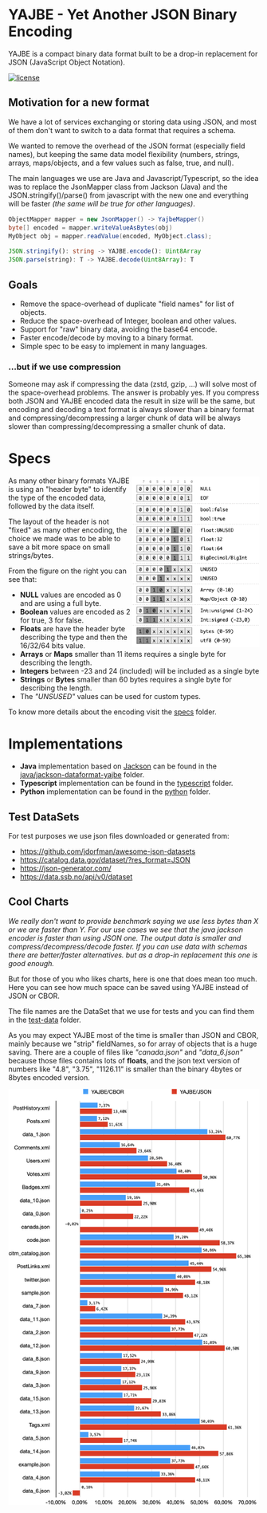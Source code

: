 # YAJBE - Yet Another JSON Binary Encoding

YAJBE is a compact binary data format built to be a drop-in replacement for JSON (JavaScript Object Notation).

[![license](https://img.shields.io/github/license/matteobertozzi/yajbe-data-format)](LICENSE)


## Motivation for a new format
We have a lot of services exchanging or storing data using JSON, and most of them don't want to switch to a data format that requires a schema.

We wanted to remove the overhead of the JSON format (especially field names), but keeping the same data model flexibility (numbers, strings, arrays, maps/objects, and a few values such as false, true, and null).

The main languages we use are Java and Javascript/Typescript, so the idea was to replace the JsonMapper class from Jackson (Java) and the JSON.stringify()/parse() from javascript with the new one and everything will be faster _(the same will be true for other languages)_.
```java
ObjectMapper mapper = new JsonMapper() -> YajbeMapper()
byte[] encoded = mapper.writeValueAsBytes(obj)
MyObject obj = mapper.readValue(encoded, MyObject.class);
```
```typescript
JSON.stringify(): string -> YAJBE.encode(): Uint8Array
JSON.parse(string): T -> YAJBE.decode(Uint8Array): T
```

## Goals
* Remove the space-overhead of duplicate "field names" for list of objects.
* Reduce the space-overhead of Integer, boolean and other values.
* Support for "raw" binary data, avoiding the base64 encode.
* Faster encode/decode by moving to a binary format.
* Simple spec to be easy to implement in many languages.

### ...but if we use compression
Someone may ask if compressing the data (zstd, gzip, ...) will solve most of the space-overhead problems. The answer is probably yes. If you compress both JSON and YAJBE encoded data the result in size will be the same, but encoding and decoding a text format is always slower than a binary format and compressing/decompressing a larger chunk of data will be always slower than compressing/decompressing a smaller chunk of data.

# Specs
<img src="specs/assets/encoding-head.png" width="256" align="right" />

As many other binary formats YAJBE is using an "header byte" to identify the type of the encoded data, followed by the data itself.

The layout of the header is not "fixed" as many other encoding, the choice we made was to be able to save a bit more space on small strings/bytes.

From the figure on the right you can see that:
 * **NULL** values are encoded as 0 and are using a full byte.
 * **Boolean** values are encoded as 2 for true, 3 for false.
 * **Floats** are have the header byte describing the type and then the 16/32/64 bits value.
 * **Arrays** or **Maps** smaller than 11 items requires a single byte for describing the length.
 * **Integers** between -23 and 24 (included) will be included as a single byte
 * **Strings** or **Bytes** smaller than 60 bytes requires a single byte for describing the length.
 * The _"UNSUSED"_ values can be used for custom types.

To know more details about the encoding visit the [specs](specs) folder.

# Implementations
 * **Java** implementation based on [Jackson](https://github.com/FasterXML/jackson) can be found in the [java/jackson-dataformat-yajbe](java/jackson-dataformat-yajbe) folder.
 * **Typescript** implementation can be found in the [typescript](typescript) folder.
 * **Python** implementation can be found in the [python](python) folder.

## Test DataSets
For test purposes we use json files downloaded or generated from:
 - https://github.com/jdorfman/awesome-json-datasets
 - https://catalog.data.gov/dataset/?res_format=JSON
 - https://json-generator.com/
 - https://data.ssb.no/api/v0/dataset

## Cool Charts
_We really don't want to provide benchmark saying we use less bytes than X or we are faster than Y. For our use cases we see that the java jackson encoder is faster than using JSON one. The output data is smaller and compress/decompress/decode faster. If you can use data with schemas there are better/faster alternatives. but as a drop-in replacement this one is good enough._

But for those of you who likes charts, here is one that does mean too much. \
Here you can see how much space can be saved using YAJBE instead of JSON or CBOR.

The file names are the DataSet that we use for tests and you can find them in the [test-data](test-data) folder.

As you may expect YAJBE most of the time is smaller than JSON and CBOR, mainly because we "strip" fieldNames, so for array of objects that is a huge saving. There are a couple of files like _"canada.json"_ and _"data_6.json"_ because those files contains lots of **floats**, and the json text version of numbers like "4.8", "3.75", "1126.11" is smaller than the binary 4bytes or 8bytes encoded version.

<img src="specs/assets/chart-compression.png" />